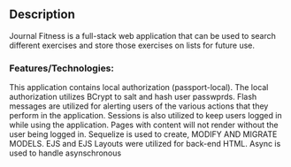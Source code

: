 ## Description

Journal Fitness is a full-stack web application that can be used to search different exercises and store those exercises on lists for future use.

### Features/Technologies:

This application contains local authorization (passport-local). The local authorization utilizes BCrypt to salt and hash user passwprds. Flash messages are utilized for alerting users of the various actions that they perform in the application. Sessions is also utilized to keep users logged in while using the application. Pages with content will not render without the user being logged in. Sequelize is used to create, MODIFY AND MIGRATE MODELS. EJS and EJS Layouts were utilized for back-end HTML. Async is used to handle asynschronous